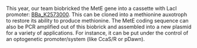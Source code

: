 This year, our team biobricked the MetE gene into a cassette with LacI promoter:
[BBa_K2573000](http://parts.igem.org/Part:BBa_K2573000). This can be cloned into a methionine auxotroph to restore its ability to produce methionine. The MetE coding sequence can also be PCR amplified out of this biobrick and assembled into a new plasmid for a variety of applications. For instance, it can be put under the control of an optogenetic promoter/system (like CcaS/R or pDawn). 
